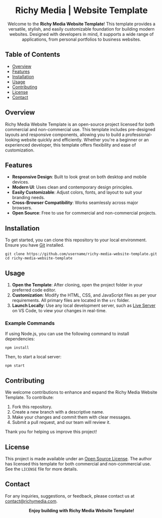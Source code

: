 <h1 align="center">Richy Media | Website Template</h1>

<p align="center">
  Welcome to the <strong>Richy Media Website Template</strong>! This template provides a versatile, stylish, and easily customizable foundation for building modern websites. Designed with developers in mind, it supports a wide range of applications, from personal portfolios to business websites.
</p>

<h2>Table of Contents</h2>
<ul>
  <li><a href="#overview">Overview</a></li>
  <li><a href="#features">Features</a></li>
  <li><a href="#installation">Installation</a></li>
  <li><a href="#usage">Usage</a></li>
  <li><a href="#contributing">Contributing</a></li>
  <li><a href="#license">License</a></li>
  <li><a href="#contact">Contact</a></li>
</ul>

<h2 id="overview">Overview</h2>
<p>
  Richy Media Website Template is an open-source project licensed for both commercial and non-commercial use. This template includes pre-designed layouts and responsive components, allowing you to build a professional-looking website quickly and efficiently. Whether you're a beginner or an experienced developer, this template offers flexibility and ease of customization.
</p>

<h2 id="features">Features</h2>
<ul>
  <li><strong>Responsive Design</strong>: Built to look great on both desktop and mobile devices.</li>
  <li><strong>Modern UI</strong>: Uses clean and contemporary design principles.</li>
  <li><strong>Easily Customizable</strong>: Adjust colors, fonts, and layout to suit your branding needs.</li>
  <li><strong>Cross-Browser Compatibility</strong>: Works seamlessly across major browsers.</li>
  <li><strong>Open Source</strong>: Free to use for commercial and non-commercial projects.</li>
</ul>

<h2 id="installation">Installation</h2>
<p>
  To get started, you can clone this repository to your local environment. Ensure you have <a href="https://git-scm.com/">Git</a> installed.
</p>

<pre><code>git clone https://github.com/username/richy-media-website-template.git
cd richy-media-website-template
</code></pre>

<h2 id="usage">Usage</h2>
<ol>
  <li><strong>Open the Template</strong>: After cloning, open the project folder in your preferred code editor.</li>
  <li><strong>Customization</strong>: Modify the HTML, CSS, and JavaScript files as per your requirements. All primary files are located in the <code>src</code> folder.</li>
  <li><strong>Launch Locally</strong>: Use any local development server, such as <a href="https://marketplace.visualstudio.com/items?itemName=ritwickdey.LiveServer">Live Server</a> on VS Code, to view your changes in real-time.</li>
</ol>

<h3>Example Commands</h3>
<p>If using Node.js, you can use the following command to install dependencies:</p>
<pre><code>npm install</code></pre>

<p>Then, to start a local server:</p>
<pre><code>npm start</code></pre>

<h2 id="contributing">Contributing</h2>
<p>
  We welcome contributions to enhance and expand the Richy Media Website Template. To contribute:
</p>
<ol>
  <li>Fork this repository.</li>
  <li>Create a new branch with a descriptive name.</li>
  <li>Make your changes and commit them with clear messages.</li>
  <li>Submit a pull request, and our team will review it.</li>
</ol>
<p>Thank you for helping us improve this project!</p>

<h2 id="license">License</h2>
<p>
  This project is made available under an <a href="LICENSE">Open Source License</a>. The author has licensed this template for both commercial and non-commercial use. See the <code>LICENSE</code> file for more details.
</p>

<h2 id="contact">Contact</h2>
<p>
  For any inquiries, suggestions, or feedback, please contact us at <a href="mailto:contact@richymedia.com">contact@richymedia.com</a>.
</p>

<p align="center"><strong>Enjoy building with Richy Media Website Template!</strong></p>
